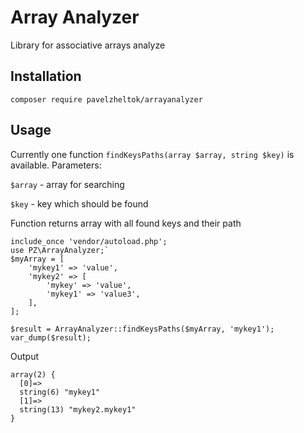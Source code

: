 # Array Analyzer
Library for associative arrays analyze 
## Installation
`composer require pavelzheltok/arrayanalyzer`
## Usage
Currently one function `findKeysPaths(array $array, string $key)` is available.
Parameters:

`$array` - array for searching

`$key` - key which should be found

Function returns array with all found keys and their path

````
include_once 'vendor/autoload.php';
use PZ\ArrayAnalyzer;`
$myArray = [
    'mykey1' => 'value',
    'mykey2' => [
        'mykey' => 'value',
        'mykey1' => 'value3',
    ],
];

$result = ArrayAnalyzer::findKeysPaths($myArray, 'mykey1');
var_dump($result);
````
Output
````
array(2) {
  [0]=>
  string(6) "mykey1"
  [1]=>
  string(13) "mykey2.mykey1"
}
````
